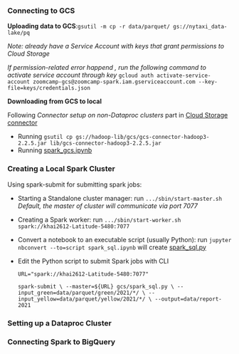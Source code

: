 ### Connecting to GCS

**Uploading data to GCS**:`gsutil -m cp -r data/parquet/ gs://nytaxi_data-lake/pq`

*Note: already have a Service Account with keys that grant permissions to Cloud Storage*

*If permission-related error happend , run the following command to activate service account through key*
`gcloud auth activate-service-account zoomcamp-gcs@zoomcamp-spark.iam.gserviceaccount.com --key-file=keys/credentials.json`

**Downloading from GCS to local**

Following *Connector setup on non-Dataproc clusters* part in [Cloud Storage connector](https://cloud.google.com/dataproc/docs/concepts/connectors/cloud-storage?_gl=1*17sk2iz*_up*MQ..&gclid=CjwKCAjwsZPDBhBWEiwADuO6yyNJZ8B1-EFHl73meStK_E4RouCV5RtG_9uFPz9lR3SqmYc1v4DGqRoCdDQQAvD_BwE&gclsrc=aw.ds)

- Running `gsutil cp gs://hadoop-lib/gcs/gcs-connector-hadoop3-2.2.5.jar lib/gcs-connector-hadoop3-2.2.5.jar`
- Running [spark_gcs.ipynb](spark_gcs.ipynb)

### Creating a Local Spark Cluster

Using spark-submit for submitting spark jobs:
- Starting a Standalone cluster manager: run `.../sbin/start-master.sh`
    *Default, the master of cluster will communicate via port 7077*
- Creating a Spark worker: run `.../sbin/start-worker.sh spark://khai2612-Latitude-5480:7077`
- Convert a notebook to an executable script (usually Python): run `jupyter nbconvert --to=script spark_sql.ipynb` will create [spark_sql.py](spark_sql.py)
- Edit the Python script to submit Spark jobs with CLI

    `URL="spark://khai2612-Latitude-5480:7077"`

    `spark-submit \
        --master=${URL} gcs/spark_sql.py \
        --input_green=data/parquet/green/2021/*/ \
        --input_yellow=data/parquet/yellow/2021/*/ \
        --output=data/report-2021`

### Setting up a Dataproc Cluster
### Connecting Spark to BigQuery